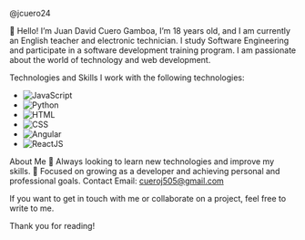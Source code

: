  @jcuero24
 
👋 Hello! I’m Juan David Cuero Gamboa, I’m 18 years old, and I am currently an English teacher and electronic technician. I study Software Engineering and participate in a software development training program. I am passionate about the world of technology and web development.

Technologies and Skills
I work with the following technologies:
- ![JavaScript](https://img.shields.io/badge/-JavaScript-F7DF1E?logo=javascript&logoColor=black&style=flat-square)
- ![Python](https://img.shields.io/badge/-Python-3776AB?logo=python&logoColor=white&style=flat-square)
- ![HTML](https://img.shields.io/badge/-HTML5-E34F26?logo=html5&logoColor=white&style=flat-square)
- ![CSS](https://img.shields.io/badge/-CSS3-1572B6?logo=css3&logoColor=white&style=flat-square)
- ![Angular](https://img.shields.io/badge/-Angular-DD0031?logo=angular&logoColor=white&style=flat-square)
- ![ReactJS](https://img.shields.io/badge/-ReactJS-61DAFB?logo=react&logoColor=black&style=flat-square)

About Me
🌱 Always looking to learn new technologies and improve my skills.
🎯 Focused on growing as a developer and achieving personal and professional goals.
Contact
Email: cueroj505@gmail.com

If you want to get in touch with me or collaborate on a project, feel free to write to me.

Thank you for reading!

<!---
jcuero24/jcuero24 is a ✨ special ✨ repository because its `README.md` (this file) appears on your GitHub profile.
You can click the Preview link to take a look at your changes.
--->
